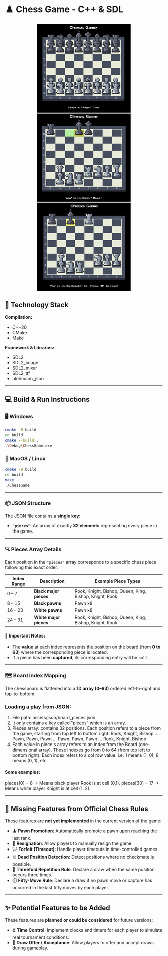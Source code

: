 # ♟️ Chess Game - C++ & SDL

<p align="center">
  <img src="./demo/starting.png" width="300">
  <img src="./demo/check.png" width="300">
  <img src="./demo/checkmate.png" width="300">
</p>

## 🔧 Technology Stack

**Compilation:**  
- C++20  
- CMake  
- Make  

**Framework & Libraries:**  
- SDL2  
- SDL2_image  
- SDL2_mixer  
- SDL2_ttf  
- nlohmann_json  

---

## 💻 Build & Run Instructions

### 🖥️ Windows

```bash
cmake -B build
cd build
cmake --build .
.\Debug\ChessGame.exe
```

### 🍎 MacOS / Linux

```bash
cmake -B build
cd build
make
./ChessGame
```

---

### 📦 JSON Structure

The JSON file contains a **single key**:

- **`"pieces"`**: An array of exactly **32 elements** representing every piece in the game.

---

### 🔍 Pieces Array Details

Each position in the `"pieces"` array corresponds to a specific chess piece following this exact order:

| Index Range | Description                  | Example Piece Types            |
|-------------|-----------------------------|-------------------------------|
| 0 – 7      | **Black major pieces**       | Rook, Knight, Bishop, Queen, King, Bishop, Knight, Rook |
| 8 – 15     | **Black pawns**              | Pawn x8                       |
| 16 – 23    | **White pawns**              | Pawn x8                       |
| 24 – 31    | **White major pieces**       | Rook, Knight, Bishop, Queen, King, Bishop, Knight, Rook |

#### 🔗 Important Notes:
- The **value** at each index represents the position on the board (from **0 to 63**) where the corresponding piece is located.
- If a piece has been **captured**, its corresponding entry will be `null`.

---

### 🗺️ Board Index Mapping

The chessboard is flattened into a **1D array (0–63)** ordered left-to-right and top-to-bottom:



### Loading a play from JSON:
1. File path: assets/json/board_pieces.json
2. It only contains a key called "pieces" which is an array.
3. Pieces array: contains 32 positions. Each position refers to a piece from the game, starting from top left to bottom right: 
Rook, Knight, Bishop ....
Pawn, Pawn, Pawn ...
Pawn, Pawn, Pawn ...
Rook, Knight, Bishop
4. Each value in piece's array refers to an index from the Board (one-dimensional array). Those indexes go from 0 to 64 (from top left to bottom right). Each index refers to a col row value. i.e. 1 means (1, 0), 8 means (0, 1), etc.

#### Some examples:
pieces[0] = 8 -> Means black player Rook is at cell (0,1).
pieces[30] = 17 -> Means white player Knight is at cell (1, 2).

---

## 🚧 Missing Features from Official Chess Rules

These features are **not yet implemented** in the current version of the game:

- ♟️ **Pawn Promotion**: Automatically promote a pawn upon reaching the last rank.
- 🤝 **Resignation**: Allow players to manually resign the game.
- 🏳️ **Forfeit (Timeout)**: Handle player timeouts in time-controlled games.
- ☠️ **Dead Position Detection**: Detect positions where no checkmate is possible.
- 🔁 **Threefold Repetition Rule**: Declare a draw when the same position occurs three times.
- ⏱️ **Fifty-Move Rule**: Declare a draw if no pawn move or capture has occurred in the last fifty moves by each player.

---

## ✨ Potential Features to be Added

These features are **planned or could be considered** for future versions:

- ⏳ **Time Control**: Implement clocks and timers for each player to simulate real tournament conditions.
- 🤝 **Draw Offer / Acceptance**: Allow players to offer and accept draws during gameplay.
